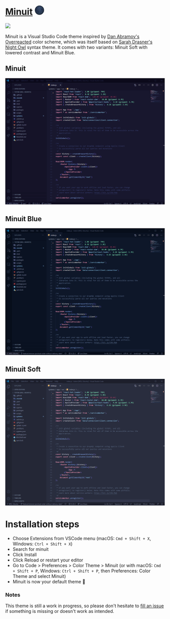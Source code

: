 # [Minuit](https://github.com/mubartok/minuit-vscode-theme) ![](images/moon.png)

![](https://vsmarketplacebadge.apphb.com/version/mubartok.minuit.svg?labelColor=0E1729&color=8EACE3)

<!-- ![](https://vsmarketplacebadge.apphb.com/rating-short/mubartok.minuit.svg?labelColor=0E1729&color=8EACE3) -->

Minuit is a Visual Studio Code theme inspired by [Dan Abramov's Overreacted](https://overreacted.io/) color scheme, which was itself based on [Sarah Drasner's Night Owl](https://github.com/sdras/night-owl-vscode-theme/) syntax theme. It comes with two variants: Minuit Soft with lowered contrast and Minuit Blue.

## Minuit

![](images/Minuit.react.png)

## Minuit Blue

![](images/Minuit-Blue.react.png)

## Minuit Soft

![](images/Minuit-Soft.react.png)

# Installation steps

-   Choose Extensions from VSCode menu (macOS: `Cmd + Shift + X`, Windows: `Ctrl + Shift + X`)
-   Search for minuit
-   Click Install
-   Click Reload or restart your editor
-   Go to Code > Preferences > Color Theme > Minuit (or with macOS: `Cmd + Shift + P`, Windows: `Ctrl + Shift + P`, then Preferences: Color Theme and select Minuit)
-   Minuit is now your default theme 🙌

### Notes

This theme is still a work in progress, so please don't hesitate to [fill an issue](https://github.com/mubartok/minuit-vscode-theme/issues) if something is missing or doesn't work as intended.
